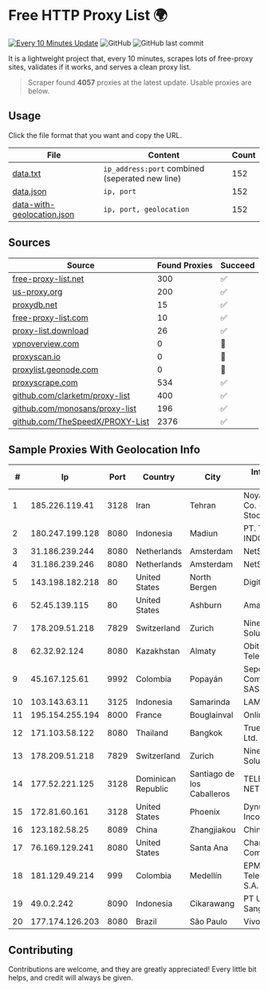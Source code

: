 
# Free HTTP Proxy List 🌍

[![Every 10 Minutes Update](https://github.com/mertguvencli/http-proxy-list/actions/workflows/main.yml/badge.svg?branch=main)](https://github.com/mertguvencli/http-proxy-list/actions/workflows/main.yml)
![GitHub](https://img.shields.io/github/license/mertguvencli/http-proxy-list)
![GitHub last commit](https://img.shields.io/github/last-commit/mertguvencli/http-proxy-list)

It is a lightweight project that, every 10 minutes, scrapes lots of free-proxy sites, validates if it works, and serves a clean proxy list.


> Scraper found **4057** proxies at the latest update. Usable proxies are below.

## Usage

Click the file format that you want and copy the URL.


|File|Content|Count|
|----|-------|-----|
|[data.txt](https://raw.githubusercontent.com/mertguvencli/http-proxy-list/main/proxy-list/data.txt)|`ip_address:port` combined (seperated new line)|152|
|[data.json](https://raw.githubusercontent.com/mertguvencli/http-proxy-list/main/proxy-list/data.json)|`ip, port`|152|
|[data-with-geolocation.json](https://raw.githubusercontent.com/mertguvencli/http-proxy-list/main/proxy-list/data-with-geolocation.json)|`ip, port, geolocation`|152|

## Sources

|Source|Found Proxies|Succeed|
|------|-------------|-------|
|[free-proxy-list.net](https://free-proxy-list.net)|300|✅|
|[us-proxy.org](https://www.us-proxy.org)|200|✅|
|[proxydb.net](http://proxydb.net)|15|✅|
|[free-proxy-list.com](https://free-proxy-list.com/?page=&port=&type%5B%5D=http&type%5B%5D=https&up_time=0&search=Search)|10|✅|
|[proxy-list.download](https://www.proxy-list.download/HTTP)|26|✅|
|[vpnoverview.com](https://vpnoverview.com/privacy/anonymous-browsing/free-proxy-servers)|0|🚫|
|[proxyscan.io](https://www.proxyscan.io)|0|🚫|
|[proxylist.geonode.com](https://proxylist.geonode.com/api/proxy-list?limit=300&page=1&sort_by=lastChecked&sort_type=desc&protocols=http,https)|0|🚫|
|[proxyscrape.com](https://api.proxyscrape.com/v2/?request=displayproxies&protocol=http&timeout=10000&country=all&ssl=all&anonymity=all)|534|✅|
|[github.com/clarketm/proxy-list](https://raw.githubusercontent.com/clarketm/proxy-list/master/proxy-list-raw.txt)|400|✅|
|[github.com/monosans/proxy-list](https://raw.githubusercontent.com/monosans/proxy-list/main/proxies/http.txt)|196|✅|
|[github.com/TheSpeedX/PROXY-List](https://raw.githubusercontent.com/TheSpeedX/PROXY-List/master/http.txt)|2376|✅|


## Sample Proxies With Geolocation Info

|#|Ip|Port|Country|City|Internet Service Provider|
|-|--|----|-------|----|-------------------------|
|1|185.226.119.41|3128|Iran|Tehran|Noyan Abr Arvan Co. ( Private Joint Stock)|
|2|180.247.199.128|8080|Indonesia|Madiun|PT. TELKOM INDONESIA|
|3|31.186.239.244|8080|Netherlands|Amsterdam|NetSkope Inc|
|4|31.186.239.246|8080|Netherlands|Amsterdam|NetSkope Inc|
|5|143.198.182.218|80|United States|North Bergen|DigitalOcean, LLC|
|6|52.45.139.115|80|United States|Ashburn|Amazon.com, Inc.|
|7|178.209.51.218|7829|Switzerland|Zurich|Nine Internet Solutions AG|
|8|62.32.92.124|8080|Kazakhstan|Almaty|Obit Telecommunications|
|9|45.167.125.61|9992|Colombia|Popayán|Sepcom Comunicaciones SAS|
|10|103.143.63.11|3125|Indonesia|Samarinda|LAMS|
|11|195.154.255.194|8000|France|Bouglainval|Online S.A.S.|
|12|171.103.58.122|8080|Thailand|Bangkok|True Internet Co., Ltd.|
|13|178.209.51.218|7829|Switzerland|Zurich|Nine Internet Solutions AG|
|14|177.52.221.125|3128|Dominican Republic|Santiago de los Caballeros|TELERY NETWORKS, S.R.L|
|15|172.81.60.161|3128|United States|Phoenix|Dynu Systems Incorporated|
|16|123.182.58.25|8089|China|Zhangjiakou|Chinanet|
|17|76.169.129.241|8080|United States|Santa Ana|Charter Communications|
|18|181.129.49.214|999|Colombia|Medellín|EPM Telecomunicaciones S.A. E.S.P.|
|19|49.0.2.242|8090|Indonesia|Cikarawang|PT Usaha Adi Sanggoro|
|20|177.174.126.203|8080|Brazil|São Paulo|Vivo|



## Contributing

Contributions are welcome, and they are greatly appreciated! Every
little bit helps, and credit will always be given.

